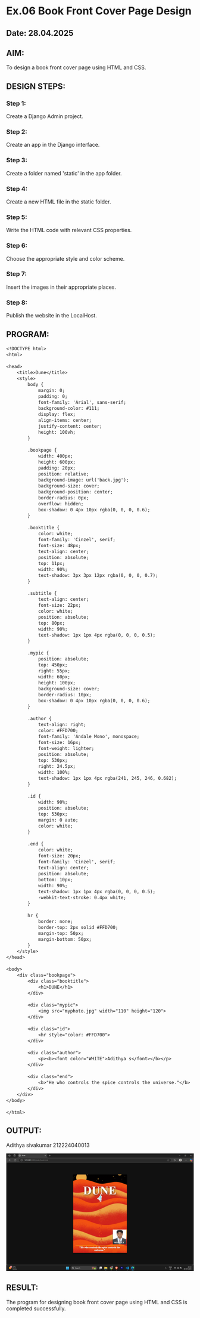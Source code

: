# Ex.06 Book Front Cover Page Design
## Date: 28.04.2025

## AIM:
To design a book front cover page using HTML and CSS.

## DESIGN STEPS:

### Step 1:
Create a Django Admin project.

### Step 2:
Create an app in the Django interface.

### Step 3:
Create a folder named 'static' in the app folder.

### Step 4:
Create a new HTML file in the static folder.

### Step 5:
Write the HTML code with relevant CSS properties.

### Step 6:
Choose the appropriate style and color scheme.

### Step 7:
Insert the images in their appropriate places.

### Step 8:
Publish the website in the LocalHost.

## PROGRAM:

```
<!DOCTYPE html>
<html>

<head>
    <title>Dune</title>
    <style>
        body {
            margin: 0;
            padding: 0;
            font-family: 'Arial', sans-serif;
            background-color: #111;
            display: flex;
            align-items: center;
            justify-content: center;
            height: 100vh;
        }

        .bookpage {
            width: 400px;
            height: 600px;
            padding: 20px;
            position: relative;
            background-image: url('back.jpg'); 
            background-size: cover;
            background-position: center;
            border-radius: 0px;
            overflow: hidden;
            box-shadow: 0 4px 10px rgba(0, 0, 0, 0.6);
        }

        .booktitle {
            color: white;
            font-family: 'Cinzel', serif; 
            font-size: 48px;
            text-align: center;
            position: absolute;
            top: 11px;
            width: 90%;
            text-shadow: 3px 3px 12px rgba(0, 0, 0, 0.7);
        }

        .subtitle {
            text-align: center;
            font-size: 22px;
            color: white;
            position: absolute;
            top: 80px;
            width: 90%;
            text-shadow: 1px 1px 4px rgba(0, 0, 0, 0.5);
        }

        .mypic {
            position: absolute;
            top: 450px;
            right: 55px;
            width: 60px;
            height: 100px;
            background-size: cover;
            border-radius: 10px;
            box-shadow: 0 4px 10px rgba(0, 0, 0, 0.6);
        }

        .author {
            text-align: right;
            color: #FFD700; 
            font-family: 'Andale Mono', monospace;
            font-size: 16px;
            font-weight: lighter;
            position: absolute;
            top: 530px;
            right: 24.5px;
            width: 100%;
            text-shadow: 1px 1px 4px rgba(241, 245, 246, 0.682);
        }

        .id {
            width: 90%;
            position: absolute;
            top: 530px;
            margin: 0 auto;
            color: white;
        }

        .end {
            color: white; 
            font-size: 20px;
            font-family: 'Cinzel', serif;
            text-align: center;
            position: absolute;
            bottom: 10px;
            width: 90%;
            text-shadow: 1px 1px 4px rgba(0, 0, 0, 0.5);
            -webkit-text-stroke: 0.4px white;
        }

        hr {
            border: none;
            border-top: 2px solid #FFD700;
            margin-top: 50px;
            margin-bottom: 50px;
        }
    </style>
</head>

<body>
    <div class="bookpage">
        <div class="booktitle">
            <h1>DUNE</h1>
        </div>

        <div class="mypic">
            <img src="myphoto.jpg" width="110" height="120"> 
        </div>

        <div class="id">
            <hr style="color: #FFD700">
        </div>

        <div class="author">
            <p><b><font color="WHITE">Adithya s</font></b></p>
        </div>

        <div class="end">
            <b>"He who controls the spice controls the universe."</b>
        </div>
    </div>
</body>

</html>
```

## OUTPUT:
Adithya sivakumar 212224040013

![alt text](<Screenshot (431).png>)

## RESULT:
The program for designing book front cover page using HTML and CSS is completed successfully.
